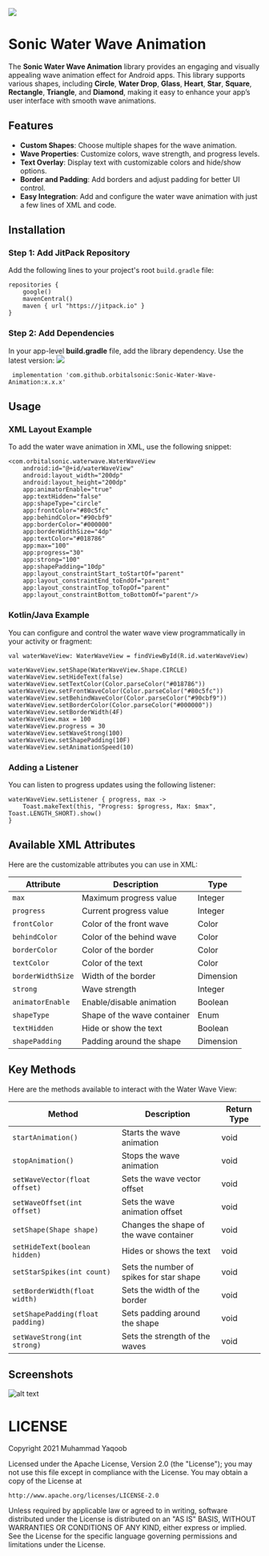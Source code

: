 [![](https://jitpack.io/v/orbitalsonic/Sonic-Water-Wave-Animation.svg)](https://jitpack.io/#orbitalsonic/Sonic-Water-Wave-Animation)

# Sonic Water Wave Animation

The **Sonic Water Wave Animation** library provides an engaging and visually appealing wave animation effect for Android apps. This library supports various shapes, including **Circle**, **Water Drop**, **Glass**, **Heart**, **Star**, **Square**,  **Rectangle**, **Triangle**, and **Diamond**, making it easy to enhance your app’s user interface with smooth wave animations.

## Features

- **Custom Shapes**: Choose multiple shapes for the wave animation.
- **Wave Properties**: Customize colors, wave strength, and progress levels.
- **Text Overlay**: Display text with customizable colors and hide/show options.
- **Border and Padding**: Add borders and adjust padding for better UI control.
- **Easy Integration**: Add and configure the water wave animation with just a few lines of XML and code.

## Installation

### Step 1: Add JitPack Repository

Add the following lines to your project's root `build.gradle` file:

```
repositories {
    google()
    mavenCentral()
    maven { url "https://jitpack.io" }
}
```  
### Step 2: Add Dependencies
In your app-level **build.gradle** file, add the library dependency. Use the latest version: [![](https://jitpack.io/v/orbitalsonic/Sonic-Water-Wave-Animation.svg)](https://jitpack.io/#orbitalsonic/Sonic-Water-Wave-Animation)
```
 implementation 'com.github.orbitalsonic:Sonic-Water-Wave-Animation:x.x.x'
```

## Usage

### XML Layout Example
To add the water wave animation in XML, use the following snippet:

```
<com.orbitalsonic.waterwave.WaterWaveView
    android:id="@+id/waterWaveView"
    android:layout_width="200dp"
    android:layout_height="200dp"
    app:animatorEnable="true"
    app:textHidden="false"
    app:shapeType="circle"
    app:frontColor="#80c5fc"
    app:behindColor="#90cbf9"
    app:borderColor="#000000"
    app:borderWidthSize="4dp"
    app:textColor="#018786"
    app:max="100"
    app:progress="30"
    app:strong="100"
    app:shapePadding="10dp"
    app:layout_constraintStart_toStartOf="parent"
    app:layout_constraintEnd_toEndOf="parent"
    app:layout_constraintTop_toTopOf="parent"
    app:layout_constraintBottom_toBottomOf="parent"/>
```

### Kotlin/Java Example
You can configure and control the water wave view programmatically in your activity or fragment:

```
val waterWaveView: WaterWaveView = findViewById(R.id.waterWaveView)

waterWaveView.setShape(WaterWaveView.Shape.CIRCLE)
waterWaveView.setHideText(false)
waterWaveView.setTextColor(Color.parseColor("#018786"))
waterWaveView.setFrontWaveColor(Color.parseColor("#80c5fc"))
waterWaveView.setBehindWaveColor(Color.parseColor("#90cbf9"))
waterWaveView.setBorderColor(Color.parseColor("#000000"))
waterWaveView.setBorderWidth(4F)
waterWaveView.max = 100
waterWaveView.progress = 30
waterWaveView.setWaveStrong(100)
waterWaveView.setShapePadding(10F)
waterWaveView.setAnimationSpeed(10)
```
### Adding a Listener
You can listen to progress updates using the following listener:

```
waterWaveView.setListener { progress, max ->
    Toast.makeText(this, "Progress: $progress, Max: $max", Toast.LENGTH_SHORT).show()
}
```

## Available XML Attributes

Here are the customizable attributes you can use in XML:

| Attribute         | Description                                   | Type     |
|-------------------|-----------------------------------------------|----------|
| `max`             | Maximum progress value                        | Integer  |
| `progress`        | Current progress value                        | Integer  |
| `frontColor`      | Color of the front wave                       | Color    |
| `behindColor`     | Color of the behind wave                      | Color    |
| `borderColor`     | Color of the border                           | Color    |
| `textColor`       | Color of the text                            | Color    |
| `borderWidthSize` | Width of the border                           | Dimension|
| `strong`          | Wave strength                                 | Integer  |
| `animatorEnable`  | Enable/disable animation                      | Boolean  |
| `shapeType`       | Shape of the wave container                   | Enum     |
| `textHidden`      | Hide or show the text                        | Boolean  |
| `shapePadding`    | Padding around the shape                      | Dimension|


## Key Methods

Here are the methods available to interact with the Water Wave View:

| Method                        | Description                                | Return Type |
|-------------------------------|--------------------------------------------|-------------|
| `startAnimation()`            | Starts the wave animation                   | void        |
| `stopAnimation()`             | Stops the wave animation                    | void        |
| `setWaveVector(float offset)` | Sets the wave vector offset                 | void        |
| `setWaveOffset(int offset)`   | Sets the wave animation offset              | void        |
| `setShape(Shape shape)`       | Changes the shape of the wave container     | void        |
| `setHideText(boolean hidden)`  | Hides or shows the text                     | void        |
| `setStarSpikes(int count)`    | Sets the number of spikes for star shape    | void        |
| `setBorderWidth(float width)`  | Sets the width of the border                | void        |
| `setShapePadding(float padding)`| Sets padding around the shape               | void        |
| `setWaveStrong(int strong)`    | Sets the strength of the waves              | void        |


## Screenshots

![alt text](https://github.com/orbitalsonic/Sonic-Water-Wave-Animation/blob/master/Screenshots/screengif.gif?raw=true)

# LICENSE

Copyright 2021 Muhammad Yaqoob

Licensed under the Apache License, Version 2.0 (the "License");
you may not use this file except in compliance with the License.
You may obtain a copy of the License at

    http://www.apache.org/licenses/LICENSE-2.0

Unless required by applicable law or agreed to in writing, software
distributed under the License is distributed on an "AS IS" BASIS,
WITHOUT WARRANTIES OR CONDITIONS OF ANY KIND, either express or implied.
See the License for the specific language governing permissions and
limitations under the License.
